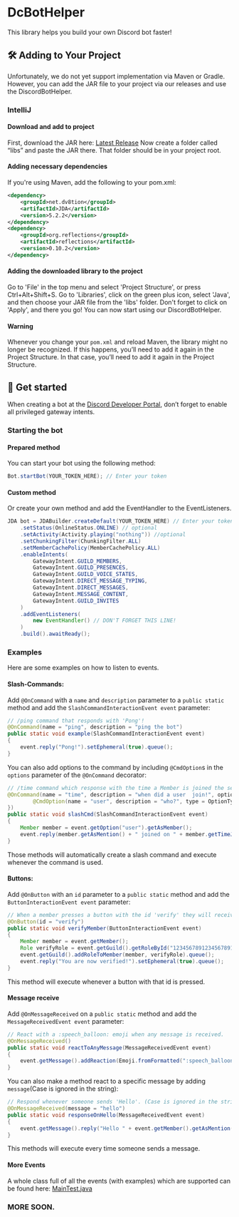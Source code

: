 # DcBotHelper
This library helps you build your own Discord bot faster!
## 🛠️ Adding to Your Project
Unfortunately, we do not yet support implementation via Maven or Gradle. However, you can add the JAR file to your project via our releases and use the DiscordBotHelper.
### IntelliJ
#### Download and add to project
First, download the JAR here: [Latest Release](https://github.com/lil-aleks/DcBotHelper/releases/latest)
Now create a folder called “libs” and paste the JAR there. That folder should be in your project root.
#### Adding necessary dependencies
If you're using Maven, add the following to your pom.xml:
```xml
<dependency>
    <groupId>net.dv8tion</groupId>
    <artifactId>JDA</artifactId>
    <version>5.2.2</version>
</dependency>
<dependency>
    <groupId>org.reflections</groupId>
    <artifactId>reflections</artifactId>
    <version>0.10.2</version>
</dependency>
```
#### Adding the downloaded library to the project
Go to 'File' in the top menu and select 'Project Structure', or press Ctrl+Alt+Shift+S.
Go to 'Libraries', click on the green plus icon, select 'Java', and then choose your JAR file from the 'libs' folder.
Don't forget to click on 'Apply', and there you go! You can now start using our DiscordBotHelper.
#### Warning
Whenever you change your `pom.xml` and reload Maven, the library might no longer be recognized. If this happens, you’ll need to add it again in the Project Structure. In that case, you’ll need to add it again in the Project Structure.
## 🚀 Get started
When creating a bot at the [Discord Developer Portal](https://discord.com/developers), don’t forget to enable all privileged gateway intents.

### Starting the bot
#### Prepared method
You can start your bot using the following method:
```java 
Bot.startBot(YOUR_TOKEN_HERE); // Enter your token
```
#### Custom method
Or create your own method and add the EventHandler to the EventListeners.
```java
JDA bot = JDABuilder.createDefault(YOUR_TOKEN_HERE) // Enter your token
    .setStatus(OnlineStatus.ONLINE) // optional
    .setActivity(Activity.playing("nothing")) //optional
    .setChunkingFilter(ChunkingFilter.ALL)
    .setMemberCachePolicy(MemberCachePolicy.ALL)
    .enableIntents(
        GatewayIntent.GUILD_MEMBERS,
        GatewayIntent.GUILD_PRESENCES,
        GatewayIntent.GUILD_VOICE_STATES,
        GatewayIntent.DIRECT_MESSAGE_TYPING,
        GatewayIntent.DIRECT_MESSAGES,
        GatewayIntent.MESSAGE_CONTENT,
        GatewayIntent.GUILD_INVITES
    )
    .addEventListeners(
        new EventHandler() // DON'T FORGET THIS LINE!
    )
    .build().awaitReady();
```
### Examples
Here are some examples on how to listen to events.
#### Slash-Commands:
Add `@OnCommand` with a `name` and `description` parameter to a `public static` method and add the `SlashCommandInteractionEvent event` parameter:
```java
// /ping command that responds with 'Pong'!
@OnCommand(name = "ping", description = "ping the bot")
public static void example(SlashCommandInteractionEvent event)
{
    event.reply("Pong!").setEphemeral(true).queue();
}
```
You can also add options to the command by including `@CmdOption`s in the `options` parameter of the `@OnCommand` decorator:
```java
// /time command which response with the time a Member is joined the server!
@OnCommand(name = "time", description = "when did a user  join!", options = {
        @CmdOption(name = "user", description = "who?", type = OptionType.USER, required = true)
})
public static void slashCmd(SlashCommandInteractionEvent event)
{
    Member member = event.getOption("user").getAsMember();
    event.reply(member.getAsMention() + " joined on " + member.getTimeJoined()).setEphemeral(true).queue();
}
```
Those methods will automatically create a slash command and execute whenever the command is used.
#### Buttons:
Add `@OnButton` with an `id` parameter  to a `public static` method and add the `ButtonInteractionEvent event` parameter:
```java
// When a member presses a button with the id 'verify' they will receive a specific role on the server.
@OnButton(id = "verify")
public static void verifyMember(ButtonInteractionEvent event)
{
    Member member = event.getMember();
    Role verifyRole = event.getGuild().getRoleById("1234567891234567891");
    event.getGuild().addRoleToMember(member, verifyRole).queue();
    event.reply("You are now verified!").setEphemeral(true).queue();
}
```
This method will execute whenever a button with that id is pressed.
#### Message receive
Add `@OnMessageReceived` on a `public static` method and add the `MessageReceivedEvent event` parameter:
```java
// React with a :speech_balloon: emoji when any message is received.
@OnMessageReceived()
public static void reactToAnyMessage(MessageReceivedEvent event)
{
    event.getMessage().addReaction(Emoji.fromFormatted(":speech_balloon:")).queue();
}
```
You can also make a method react to a specific message by adding `message`(Case is ignored in the string):
```java
// Respond whenever someone sends 'Hello'. (Case is ignored in the string)
@OnMessageReceived(message = "hello")
public static void responseOnHello(MessageReceivedEvent event)
{
    event.getMessage().reply("Hello " + event.getMember().getAsMention()).queue();
}
```
This methods will execute every time someone sends a message.
#### More Events
A whole class full of all the events (with examples) which are supported can be found here: [MainTest.java](https://github.com/lil-aleks/DcBotHelper/blob/main/src/test/java/MainTest.java)
### MORE SOON.

